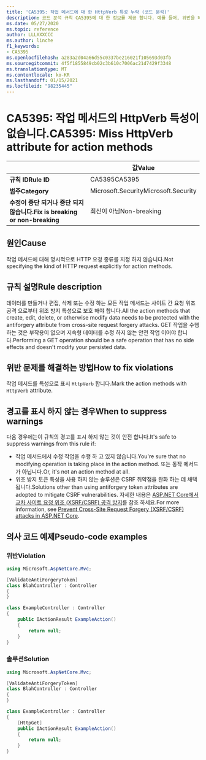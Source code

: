 ```yaml
---
title: 'CA5395: 작업 메서드에 대 한 HttpVerb 특성 누락 (코드 분석)'
description: 코드 분석 규칙 CA5395에 대 한 정보를 제공 합니다. 예를 들어, 위반을 해결 하는 방법, 위반 하는 경우를 포함 합니다.
ms.date: 05/27/2020
ms.topic: reference
author: LLLXXXCCC
ms.author: linche
f1_keywords:
- CA5395
ms.openlocfilehash: a283a2d04a66d55c0337be216021f105693d03fb
ms.sourcegitcommit: 4f5f1855849cb02c3b610c7006ac21d7429f3348
ms.translationtype: MT
ms.contentlocale: ko-KR
ms.lasthandoff: 01/15/2021
ms.locfileid: "98235445"
---
```

# <a name="ca5395-miss-httpverb-attribute-for-action-methods"></a><span data-ttu-id="f3292-103">CA5395: 작업 메서드의 HttpVerb 특성이 없습니다.</span><span class="sxs-lookup"><span data-stu-id="f3292-103">CA5395: Miss HttpVerb attribute for action methods</span></span>

| | <span data-ttu-id="f3292-104">값</span><span class="sxs-lookup"><span data-stu-id="f3292-104">Value</span></span> |
|-|-|
| <span data-ttu-id="f3292-105">**규칙 ID**</span><span class="sxs-lookup"><span data-stu-id="f3292-105">**Rule ID**</span></span> |<span data-ttu-id="f3292-106">CA5395</span><span class="sxs-lookup"><span data-stu-id="f3292-106">CA5395</span></span>|
| <span data-ttu-id="f3292-107">**범주**</span><span class="sxs-lookup"><span data-stu-id="f3292-107">**Category**</span></span> |<span data-ttu-id="f3292-108">Microsoft.Security</span><span class="sxs-lookup"><span data-stu-id="f3292-108">Microsoft.Security</span></span>|
| <span data-ttu-id="f3292-109">**수정이 중단 되거나 중단 되지 않습니다.**</span><span class="sxs-lookup"><span data-stu-id="f3292-109">**Fix is breaking or non-breaking**</span></span> |<span data-ttu-id="f3292-110">최신이 아님</span><span class="sxs-lookup"><span data-stu-id="f3292-110">Non-breaking</span></span>|

## <a name="cause"></a><span data-ttu-id="f3292-111">원인</span><span class="sxs-lookup"><span data-stu-id="f3292-111">Cause</span></span>

<span data-ttu-id="f3292-112">작업 메서드에 대해 명시적으로 HTTP 요청 종류를 지정 하지 않습니다.</span><span class="sxs-lookup"><span data-stu-id="f3292-112">Not specifying the kind of HTTP request explicitly for action methods.</span></span>

## <a name="rule-description"></a><span data-ttu-id="f3292-113">규칙 설명</span><span class="sxs-lookup"><span data-stu-id="f3292-113">Rule description</span></span>

<span data-ttu-id="f3292-114">데이터를 만들거나 편집, 삭제 또는 수정 하는 모든 작업 메서드는 사이트 간 요청 위조 공격 으로부터 위조 방지 특성으로 보호 해야 합니다.</span><span class="sxs-lookup"><span data-stu-id="f3292-114">All the action methods that create, edit, delete, or otherwise modify data needs to be protected with the antiforgery attribute from cross-site request forgery attacks.</span></span> <span data-ttu-id="f3292-115">GET 작업을 수행 하는 것은 부작용이 없으며 지속형 데이터를 수정 하지 않는 안전 작업 이어야 합니다.</span><span class="sxs-lookup"><span data-stu-id="f3292-115">Performing a GET operation should be a safe operation that has no side effects and doesn't modify your persisted data.</span></span>

## <a name="how-to-fix-violations"></a><span data-ttu-id="f3292-116">위반 문제를 해결하는 방법</span><span class="sxs-lookup"><span data-stu-id="f3292-116">How to fix violations</span></span>

<span data-ttu-id="f3292-117">작업 메서드를 특성으로 표시 `HttpVerb` 합니다.</span><span class="sxs-lookup"><span data-stu-id="f3292-117">Mark the action methods with `HttpVerb` attribute.</span></span>

## <a name="when-to-suppress-warnings"></a><span data-ttu-id="f3292-118">경고를 표시 하지 않는 경우</span><span class="sxs-lookup"><span data-stu-id="f3292-118">When to suppress warnings</span></span>

<span data-ttu-id="f3292-119">다음 경우에는이 규칙의 경고를 표시 하지 않는 것이 안전 합니다.</span><span class="sxs-lookup"><span data-stu-id="f3292-119">It's safe to suppress warnings from this rule if:</span></span>

- <span data-ttu-id="f3292-120">작업 메서드에서 수정 작업을 수행 하 고 있지 않습니다.</span><span class="sxs-lookup"><span data-stu-id="f3292-120">You're sure that no modifying operation is taking place in the action method.</span></span> <span data-ttu-id="f3292-121">또는 동작 메서드가 아닙니다.</span><span class="sxs-lookup"><span data-stu-id="f3292-121">Or, it's not an action method at all.</span></span>
- <span data-ttu-id="f3292-122">위조 방지 토큰 특성을 사용 하지 않는 솔루션은 CSRF 취약점을 완화 하는 데 채택 됩니다.</span><span class="sxs-lookup"><span data-stu-id="f3292-122">Solutions other than using antiforgery token attributes are adopted to mitigate CSRF vulnerabilities.</span></span> <span data-ttu-id="f3292-123">자세한 내용은 [ASP.NET Core에서 교차 사이트 요청 위조 (XSRF/CSRF) 공격 방지](/aspnet/core/security/anti-request-forgery)를 참조 하세요.</span><span class="sxs-lookup"><span data-stu-id="f3292-123">For more information, see [Prevent Cross-Site Request Forgery (XSRF/CSRF) attacks in ASP.NET Core](/aspnet/core/security/anti-request-forgery).</span></span>

## <a name="pseudo-code-examples"></a><span data-ttu-id="f3292-124">의사 코드 예제</span><span class="sxs-lookup"><span data-stu-id="f3292-124">Pseudo-code examples</span></span>

### <a name="violation"></a><span data-ttu-id="f3292-125">위반</span><span class="sxs-lookup"><span data-stu-id="f3292-125">Violation</span></span>

```csharp
using Microsoft.AspNetCore.Mvc;

[ValidateAntiForgeryToken]
class BlahController : Controller
{
}

class ExampleController : Controller
{
    public IActionResult ExampleAction()
    {
        return null;
    }
}
```

### <a name="solution"></a><span data-ttu-id="f3292-126">솔루션</span><span class="sxs-lookup"><span data-stu-id="f3292-126">Solution</span></span>

```csharp
using Microsoft.AspNetCore.Mvc;

[ValidateAntiForgeryToken]
class BlahController : Controller
{
}

class ExampleController : Controller
{
    [HttpGet]
    public IActionResult ExampleAction()
    {
        return null;
    }
}
```
